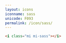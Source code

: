 ```yaml
---
layout: icons
iconname: sass
unicode: F093
permalink: /icon/sass/
---
```


``` html
<i class="mi mi-sass"></i>
```
